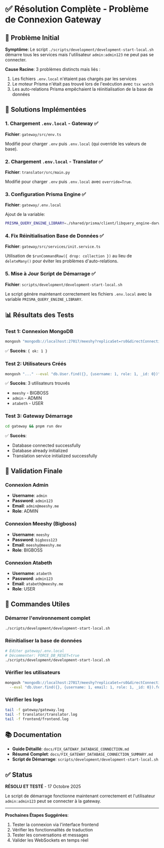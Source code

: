 # ✅ Résolution Complète - Problème de Connexion Gateway

## 🎯 Problème Initial

**Symptôme**: Le script `./scripts/development/development-start-local.sh` démarre tous les services mais l'utilisateur `admin:admin123` ne peut pas se connecter.

**Cause Racine**: 3 problèmes distincts mais liés :
1. Les fichiers `.env.local` n'étaient pas chargés par les services
2. Le moteur Prisma n'était pas trouvé lors de l'exécution avec `tsx watch`
3. Les auto-relations Prisma empêchaient la réinitialisation de la base de données

## 🔧 Solutions Implémentées

### 1. Chargement `.env.local` - Gateway ✅
**Fichier**: `gateway/src/env.ts`

Modifié pour charger `.env` puis `.env.local` (qui override les valeurs de base).

### 2. Chargement `.env.local` - Translator ✅
**Fichier**: `translator/src/main.py`

Modifié pour charger `.env` puis `.env.local` avec `override=True`.

### 3. Configuration Prisma Engine ✅
**Fichier**: `gateway/.env.local`

Ajout de la variable:
```bash
PRISMA_QUERY_ENGINE_LIBRARY=./shared/prisma/client/libquery_engine-darwin-arm64.dylib.node
```

### 4. Fix Réinitialisation Base de Données ✅
**Fichier**: `gateway/src/services/init.service.ts`

Utilisation de `$runCommandRaw({ drop: collection })` au lieu de `deleteMany()` pour éviter les problèmes d'auto-relations.

### 5. Mise à Jour Script de Démarrage ✅
**Fichier**: `scripts/development/development-start-local.sh`

Le script génère maintenant correctement les fichiers `.env.local` avec la variable `PRISMA_QUERY_ENGINE_LIBRARY`.

## 📊 Résultats des Tests

### Test 1: Connexion MongoDB
```bash
mongosh "mongodb://localhost:27017/meeshy?replicaSet=rs0&directConnection=true" --eval "db.adminCommand('ping')"
```
✅ **Succès**: `{ ok: 1 }`

### Test 2: Utilisateurs Créés
```bash
mongosh "..." --eval "db.User.find({}, {username: 1, role: 1, _id: 0})"
```
✅ **Succès**: 3 utilisateurs trouvés
- `meeshy` - BIGBOSS
- `admin` - ADMIN
- `atabeth` - USER

### Test 3: Gateway Démarrage
```bash
cd gateway && pnpm run dev
```
✅ **Succès**:
- Database connected successfully
- Database already initialized
- Translation service initialized successfully

## 🎉 Validation Finale

### Connexion Admin
- **Username**: `admin`
- **Password**: `admin123`
- **Email**: `admin@meeshy.me`
- **Role**: ADMIN

### Connexion Meeshy (Bigboss)
- **Username**: `meeshy`
- **Password**: `bigboss123`
- **Email**: `meeshy@meeshy.me`
- **Role**: BIGBOSS

### Connexion Atabeth
- **Username**: `atabeth`
- **Password**: `admin123`
- **Email**: `atabeth@meeshy.me`
- **Role**: USER

## 📝 Commandes Utiles

### Démarrer l'environnement complet
```bash
./scripts/development/development-start-local.sh
```

### Réinitialiser la base de données
```bash
# Éditer gateway/.env.local
# Décommenter: FORCE_DB_RESET=true
./scripts/development/development-start-local.sh
```

### Vérifier les utilisateurs
```bash
mongosh "mongodb://localhost:27017/meeshy?replicaSet=rs0&directConnection=true" \
  --eval "db.User.find({}, {username: 1, email: 1, role: 1, _id: 0}).forEach(printjson)"
```

### Vérifier les logs
```bash
tail -f gateway/gateway.log
tail -f translator/translator.log
tail -f frontend/frontend.log
```

## 📚 Documentation

- **Guide Détaillé**: `docs/FIX_GATEWAY_DATABASE_CONNECTION.md`
- **Résumé Complet**: `docs/FIX_GATEWAY_DATABASE_CONNECTION_SUMMARY.md`
- **Script de Démarrage**: `scripts/development/development-start-local.sh`

## ✅ Status

**RÉSOLU ET TESTÉ** - 17 Octobre 2025

Le script de démarrage fonctionne maintenant correctement et l'utilisateur `admin:admin123` peut se connecter à la gateway.

---

**Prochaines Étapes Suggérées**:
1. Tester la connexion via l'interface frontend
2. Vérifier les fonctionnalités de traduction
3. Tester les conversations et messages
4. Valider les WebSockets en temps réel
